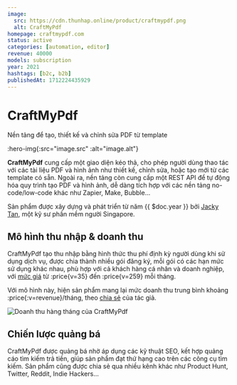```yaml
---
image:
  src: https://cdn.thunhap.online/product/craftmypdf.png
  alt: CraftMyPdf
homepage: craftmypdf.com
status: active
categories: [automation, editor]
revenue: 40000
models: subscription
year: 2021
hashtags: [b2c, b2b]
publishedAt: 1712224435929
---
```


# CraftMyPdf

Nền tảng để tạo, thiết kế và chỉnh sửa PDF từ template

:hero-img{:src="image.src" :alt="image.alt"}

__CraftMyPdf__ cung cấp một giao diện kéo thả, cho phép người dùng thao tác với các tài liệu PDF và hình ảnh như thiết kế, chỉnh sửa, hoặc tạo mới từ các template có sẵn. Ngoài ra, nền tảng còn cung cấp một REST API để tự động hóa quy trình tạo PDF và hình ảnh, dễ dàng tích hợp với các nền tảng no-code/low-code khác như Zapier, Make, Bubble...

Sản phẩm được xây dựng và phát triển từ năm {{ $doc.year }} bởi [Jacky Tan](https://twitter.com/imbktan), một kỹ sư phần mềm người Singapore.

## Mô hình thu nhập & doanh thu

CraftMyPdf tạo thu nhập bằng hình thức thu phí định kỳ người dùng khi sử dụng dịch vụ, được chia thành nhiều gói đăng ký, mỗi gói có các hạn mức sử dụng khác nhau, phù hợp với cả khách hàng cá nhân và doanh nghiệp, với [mức giá](https://craftmypdf.com/pricing/) từ :price{v=35} đến :price{v=259} mỗi tháng.

Với mô hình này, hiện sản phẩm mang lại mức doanh thu trung bình khoảng :price{:v=revenue}/tháng, theo [chia sẻ](https://twitter.com/imbktan/status/1757999278600097980) của tác giả.

![Doanh thu hàng tháng của CraftMyPdf](https://pbs.twimg.com/media/GGWq1D8aQAAx9XX?format=jpg&name=900x900)

## Chiến lược quảng bá

CraftMyPdf được quảng bá nhờ áp dụng các kỹ thuật SEO, kết hợp quảng cáo tìm kiếm trả tiền, giúp sản phẩm đạt thứ hạng cao trên các công cụ tìm kiếm. Sản phẩm cũng được chia sẻ qua nhiều kênh khác như Product Hunt, Twitter, Reddit, Indie Hackers...
